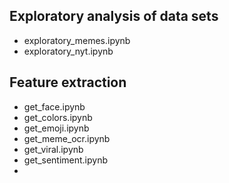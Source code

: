 ## Exploratory analysis of data sets
- exploratory_memes.ipynb
- exploratory_nyt.ipynb

## Feature extraction
- get_face.ipynb
- get_colors.ipynb
- get_emoji.ipynb
- get_meme_ocr.ipynb
- get_viral.ipynb
- get_sentiment.ipynb
- 
